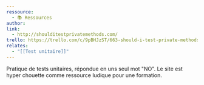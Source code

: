 ```yaml
---
ressource:
  - 📚 Ressources
author: 
link:
  - http://shoulditestprivatemethods.com/
trello: https://trello.com/c/9pBHJzST/663-should-i-test-private-methods
relates:
  - "[[Test unitaire]]"
---
```

Pratique de tests unitaires, répondue en uns seul mot "NO".
Le site est hyper chouette comme ressource ludique pour une formation.
